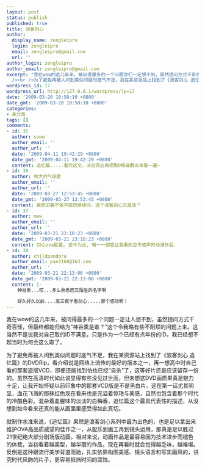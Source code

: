 ```yaml
---
layout: post
status: publish
published: true
title: 浪客剑心
author:
  display_name: zengleipro
  login: zengleipro
  email: zengleipro@gmail.com
  url: ''
author_login: zengleipro
author_email: zengleipro@gmail.com
excerpt: "我在wow的这几年来，被问得最多的一个问题你们一定想不到，虽然提问方式千奇百怪，但最终都能归结为&ldquo;神谷熏是谁？&rdquo;这个令我略有些不耐烦的问题上来。这当然不是说我对自己取的ID不满意，只是作为一个已经有点年份的ID，我已经想不起当时为何会这么取了。<br
  /><br />为了避免再被人问到类似问题时底气不足，我在某资源站上找到了《浪客剑心 追忆篇》的DVDRip，看介绍说是网络上流传的最好的版本之一，再一想高中时自己看的那套盗版VCD，即便还能找到怕也已经&ldquo;自杀&amp;..."
wordpress_id: 17
wordpress_url: http://127.0.0.1/wordpress/?p=17
date: '2009-03-20 18:58:10 +0800'
date_gmt: '2009-03-20 10:58:10 +0800'
categories:
- 未分类
tags: []
comments:
- id: 35
  author: suwu
  author_email: ''
  author_url: ''
  date: '2009-04-11 19:42:29 +0800'
  date_gmt: '2009-04-11 19:42:29 +0800'
  content: 追忆篇.....看完这文，决定回去再把那D版碟翻出来看一遍~
- id: 36
  author: 伟大的气球君
  author_email: ''
  author_url: ''
  date: '2009-03-27 12:53:45 +0800'
  date_gmt: '2009-03-27 12:53:45 +0800'
  content: 我依旧要不依不挠的继续问，这个浪客剑心又是谁？
- id: 37
  author: mew
  author_email: ''
  author_url: ''
  date: '2009-03-21 23:10:23 +0800'
  date_gmt: '2009-03-21 23:10:23 +0800'
  content: 剑心ova星霜, 至今为止, 唯一一部能让我看的泣不成声的动漫作品.
- id: 38
  author: childpandora
  author_email: pan2160@163.com
  author_url: ''
  date: '2009-03-21 22:13:06 +0800'
  date_gmt: '2009-03-21 22:13:06 +0800'
  content: |-
    神谷熏...哎...多么熟悉而又陌生的名字啊

    好久好久以前....高三夜半看剑心.....那个感动啊！
---
```

我在wow的这几年来，被问得最多的一个问题一定让人想不到，虽然提问方式千奇百怪，但最终都能归结为&ldquo;神谷熏是谁？&rdquo;这个令我略有些不耐烦的问题上来。这当然不是说我对自己取的ID不满意，只是作为一个已经有点年份的ID，我已经想不起当时为何会这么取了。

为了避免再被人问到类似问题时底气不足，我在某资源站上找到了《浪客剑心 追忆篇》的DVDRip，看介绍说是网络上流传的最好的版本之一，再一想高中时自己看的那套盗版VCD，即便还能找到怕也已经&ldquo;自杀&rdquo;了，这等好片还是应该留存一份的。虽然在高清时代如此说显得有些没见过世面，但未想这DVD画质果真是魅力十足，让我开始怀疑以前印象中的那套VCD版是不是黑白片。这在第一话尤其明显，血花飞溅的那抹红色现在看来也是充溢着惊艳与美感，自然也包含着那个时代的冷酷色彩。混杂着血腥味的淡淡的白梅香，追忆篇这个最具代表性的描述，从没想到如今看来还真的能从画面里感受得如此真切。

就制作水准来说，《追忆篇》果然是浪客剑心系列中最为出色的，也是足以拿出来维护OVA高品质威望的佳作之一，从配乐到画工再到镜头运用，那真是足以胜过21世纪绝大部分剧场版动画。相对来说，动画作品是最容易因为技术进步而褪色的体裁，当初看着越美型，越华丽的作品，现在再看时就会觉得越乏味，越难堪。反倒是这种跟流行美学背道而驰，扎实依靠构图美感、镜头语言和写实画风的，讲究时代风韵的片子，更容易抵挡时间的腐蚀。

